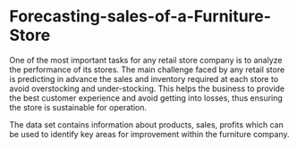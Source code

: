 # Forecasting-sales-of-a-Furniture-Store
One of the most important tasks for any retail store company is to analyze the  performance of its stores. The main challenge faced by any retail store is predicting in  advance the sales and inventory required at each store to avoid overstocking and  under-stocking. This helps the business to provide the best customer experience and  avoid getting into losses, thus ensuring the store is sustainable for operation. 

The data set contains information about products, sales, profits which can be used to identify key areas for improvement within the furniture company.

